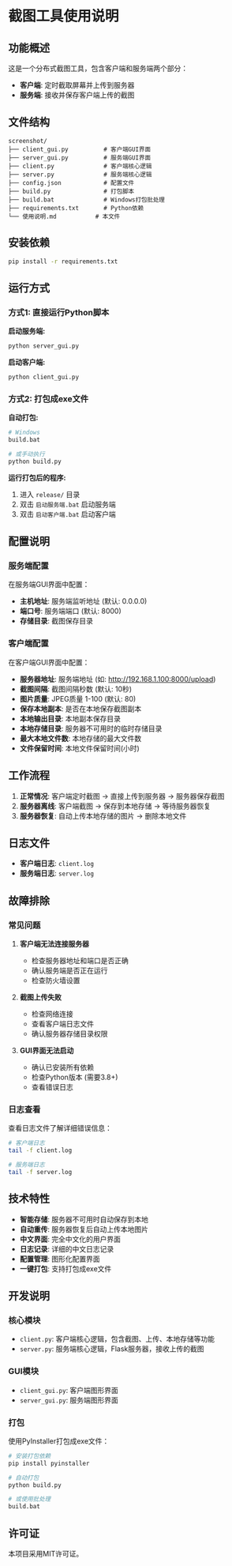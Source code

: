 # 截图工具使用说明

## 功能概述

这是一个分布式截图工具，包含客户端和服务端两个部分：

- **客户端**: 定时截取屏幕并上传到服务器
- **服务端**: 接收并保存客户端上传的截图

## 文件结构

```
screenshot/
├── client_gui.py          # 客户端GUI界面
├── server_gui.py          # 服务端GUI界面
├── client.py              # 客户端核心逻辑
├── server.py              # 服务端核心逻辑
├── config.json            # 配置文件
├── build.py               # 打包脚本
├── build.bat              # Windows打包批处理
├── requirements.txt       # Python依赖
└── 使用说明.md           # 本文件
```

## 安装依赖

```bash
pip install -r requirements.txt
```

## 运行方式

### 方式1: 直接运行Python脚本

**启动服务端:**
```bash
python server_gui.py
```

**启动客户端:**
```bash
python client_gui.py
```

### 方式2: 打包成exe文件

**自动打包:**
```bash
# Windows
build.bat

# 或手动执行
python build.py
```

**运行打包后的程序:**
1. 进入 `release/` 目录
2. 双击 `启动服务端.bat` 启动服务端
3. 双击 `启动客户端.bat` 启动客户端

## 配置说明

### 服务端配置

在服务端GUI界面中配置：

- **主机地址**: 服务端监听地址 (默认: 0.0.0.0)
- **端口号**: 服务端端口 (默认: 8000)
- **存储目录**: 截图保存目录

### 客户端配置

在客户端GUI界面中配置：

- **服务器地址**: 服务端地址 (如: http://192.168.1.100:8000/upload)
- **截图间隔**: 截图间隔秒数 (默认: 10秒)
- **图片质量**: JPEG质量 1-100 (默认: 80)
- **保存本地副本**: 是否在本地保存截图副本
- **本地输出目录**: 本地副本保存目录
- **本地存储目录**: 服务器不可用时的临时存储目录
- **最大本地文件数**: 本地存储的最大文件数
- **文件保留时间**: 本地文件保留时间(小时)

## 工作流程

1. **正常情况**: 客户端定时截图 → 直接上传到服务器 → 服务器保存截图
2. **服务器离线**: 客户端截图 → 保存到本地存储 → 等待服务器恢复
3. **服务器恢复**: 自动上传本地存储的图片 → 删除本地文件

## 日志文件

- **客户端日志**: `client.log`
- **服务端日志**: `server.log`

## 故障排除

### 常见问题

1. **客户端无法连接服务器**
   - 检查服务器地址和端口是否正确
   - 确认服务端是否正在运行
   - 检查防火墙设置

2. **截图上传失败**
   - 检查网络连接
   - 查看客户端日志文件
   - 确认服务器存储目录权限

3. **GUI界面无法启动**
   - 确认已安装所有依赖
   - 检查Python版本 (需要3.8+)
   - 查看错误日志

### 日志查看

查看日志文件了解详细错误信息：

```bash
# 客户端日志
tail -f client.log

# 服务端日志  
tail -f server.log
```

## 技术特性

- **智能存储**: 服务器不可用时自动保存到本地
- **自动重传**: 服务器恢复后自动上传本地图片
- **中文界面**: 完全中文化的用户界面
- **日志记录**: 详细的中文日志记录
- **配置管理**: 图形化配置界面
- **一键打包**: 支持打包成exe文件

## 开发说明

### 核心模块

- `client.py`: 客户端核心逻辑，包含截图、上传、本地存储等功能
- `server.py`: 服务端核心逻辑，Flask服务器，接收上传的截图

### GUI模块

- `client_gui.py`: 客户端图形界面
- `server_gui.py`: 服务端图形界面

### 打包

使用PyInstaller打包成exe文件：

```bash
# 安装打包依赖
pip install pyinstaller

# 自动打包
python build.py

# 或使用批处理
build.bat
```

## 许可证

本项目采用MIT许可证。
